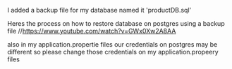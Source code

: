 I added a backup file for my database named it 'productDB.sql'

Heres the process on how to restore database on postgres using a backup file //https://www.youtube.com/watch?v=GWx0Xw2A8AA

also in my application.propertie files our credentials on postgres may be different so please change those credentials on my application.propeery files
